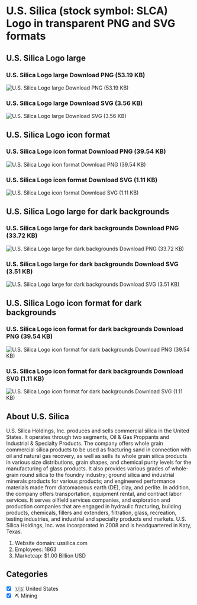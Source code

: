 # U.S. Silica (stock symbol: SLCA) Logo in transparent PNG and SVG formats

## U.S. Silica Logo large

### U.S. Silica Logo large Download PNG (53.19 KB)

![U.S. Silica Logo large Download PNG (53.19 KB)](/img/orig/SLCA_BIG-93af956a.png)

### U.S. Silica Logo large Download SVG (3.56 KB)

![U.S. Silica Logo large Download SVG (3.56 KB)](/img/orig/SLCA_BIG-8b554af4.svg)

## U.S. Silica Logo icon format

### U.S. Silica Logo icon format Download PNG (39.54 KB)

![U.S. Silica Logo icon format Download PNG (39.54 KB)](/img/orig/SLCA-b68d874e.png)

### U.S. Silica Logo icon format Download SVG (1.11 KB)

![U.S. Silica Logo icon format Download SVG (1.11 KB)](/img/orig/SLCA-ea670d31.svg)

## U.S. Silica Logo large for dark backgrounds

### U.S. Silica Logo large for dark backgrounds Download PNG (33.72 KB)

![U.S. Silica Logo large for dark backgrounds Download PNG (33.72 KB)](/img/orig/SLCA_BIG.D-fd3744c0.png)

### U.S. Silica Logo large for dark backgrounds Download SVG (3.51 KB)

![U.S. Silica Logo large for dark backgrounds Download SVG (3.51 KB)](/img/orig/SLCA_BIG.D-527af33b.svg)

## U.S. Silica Logo icon format for dark backgrounds

### U.S. Silica Logo icon format for dark backgrounds Download PNG (39.54 KB)

![U.S. Silica Logo icon format for dark backgrounds Download PNG (39.54 KB)](/img/orig/SLCA.D-9a5372c6.png)

### U.S. Silica Logo icon format for dark backgrounds Download SVG (1.11 KB)

![U.S. Silica Logo icon format for dark backgrounds Download SVG (1.11 KB)](/img/orig/SLCA.D-7977cc2a.svg)

## About U.S. Silica

U.S. Silica Holdings, Inc. produces and sells commercial silica in the United States. It operates through two segments, Oil & Gas Proppants and Industrial & Specialty Products. The company offers whole grain commercial silica products to be used as fracturing sand in connection with oil and natural gas recovery, as well as sells its whole grain silica products in various size distributions, grain shapes, and chemical purity levels for the manufacturing of glass products. It also provides various grades of whole-grain round silica to the foundry industry; ground silica and industrial minerals products for various products; and engineered performance materials made from diatomaceous earth (DE), clay, and perlite. In addition, the company offers transportation, equipment rental, and contract labor services. It serves oilfield services companies, and exploration and production companies that are engaged in hydraulic fracturing, building products, chemicals, fillers and extenders, filtration, glass, recreation, testing industries, and industrial and specialty products end markets. U.S. Silica Holdings, Inc. was incorporated in 2008 and is headquartered in Katy, Texas.

1. Website domain: ussilica.com
2. Employees: 1863
3. Marketcap: $1.00 Billion USD


## Categories
- [x] 🇺🇸 United States
- [x] ⛏️ Mining
